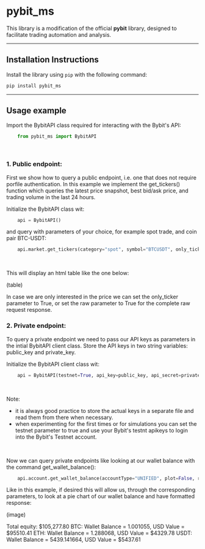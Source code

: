 # pybit_ms

This library is a modification of the official **pybit** library, designed to facilitate trading automation and analysis.

---

## Installation Instructions

Install the library using `pip` with the following command:

```bash
pip install pybit_ms
```

---

## Usage example

Import the BybitAPI class required for interacting with the Bybit's API:

```python
    from pybit_ms import BybitAPI    
```    

<br>

### 1. Public endpoint:


First we show how to query a public endpoint, i.e. one that does not require porfile authentication. In this example we implement the get_tickers() function which queries the latest price snapshot, best bid/ask price, and trading volume in the last 24 hours.

Initialize the BybitAPI class wit:

```python
    api = BybitAPI()
```

and query with parameters of your choice, for example spot trade, and coin pair BTC-USDT:

```python
    api.market.get_tickers(category="spot", symbol="BTCUSDT", only_ticker=False, raw=False)
```
<br>

This will display an html table like the one below:

(table)

In case we are only interested in the price we can set the only_ticker parameter to True, or set the raw parameter to True for the complete raw request response.



### 2. Private endpoint:

To query a private endpoint we need to pass our API keys as parameters in the intial BybitAPI client class. Store the API keys in two string variables: public_key and private_key.

Initialize the BybitAPI client class wit:

```python
    api = BybitAPI(testnet=True, api_key=public_key, api_secret=private_key)
```

<br>

Note: 
* it is always good practice to store the actual keys in a separate file and read them from there when necessary.
* when experimenting for the first times or for simulations you can set the testnet parameter to true and use your Bybit's testnt apikeys to login into the Bybit's Testnet account. 

<br>

Now we can query private endpoints like looking at our wallet balance with the command get_wallet_balance():

```python
    api.account.get_wallet_balance(accountType="UNIFIED", plot=False, raw=False)
```

Like in this example, if desired this will allow us, through the corresponding parameters, to look at a pie chart of our wallet balance and have formatted response:

(image)

Total equity: $105,277.80
BTC: Wallet Balance = 1.001055, USD Value = $95510.41
ETH: Wallet Balance = 1.288068, USD Value = $4329.78
USDT: Wallet Balance = 5439.141664, USD Value = $5437.61